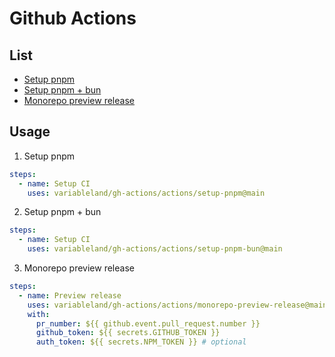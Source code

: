 # Github Actions

## List

- [Setup pnpm](./actions/setup-pnpm/action.yml)
- [Setup pnpm + bun](./actions/setup-pnpm-bun/action.yml)
- [Monorepo preview release](./actions/monorepo-preview-release/action.yml)

## Usage

1. Setup pnpm

  ```yml
  steps:
    - name: Setup CI
      uses: variableland/gh-actions/actions/setup-pnpm@main
  ```

2. Setup pnpm + bun

  ```yml
  steps:
    - name: Setup CI
      uses: variableland/gh-actions/actions/setup-pnpm-bun@main
  ```

3. Monorepo preview release

  ```yml
  steps:
    - name: Preview release
      uses: variableland/gh-actions/actions/monorepo-preview-release@main
      with:
        pr_number: ${{ github.event.pull_request.number }}
        github_token: ${{ secrets.GITHUB_TOKEN }}
        auth_token: ${{ secrets.NPM_TOKEN }} # optional
  ```
